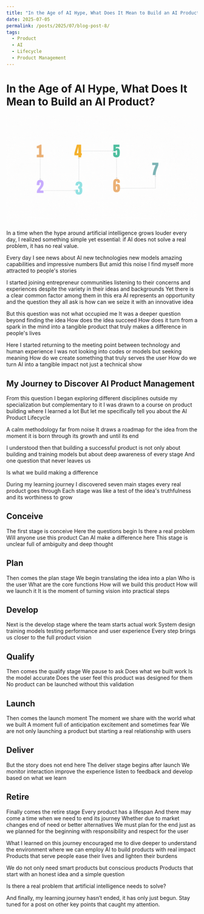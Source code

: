 ```yaml
---
title: "In the Age of AI Hype, What Does It Mean to Build an AI Product?"
date: 2025-07-05
permalink: /posts/2025/07/blog-post-8/
tags:
  - Product
  - AI
  - Lifecycle
  - Product Management
---
```


# In the Age of AI Hype, What Does It Mean to Build an AI Product?
![AI Product Lifecycle](https://raw.githubusercontent.com/Ruqyai/ar/refs/heads/main/images/AI-Product-Lifecycle.gif)

In a time when the hype around artificial intelligence grows louder every day, I realized something simple yet essential: if AI does not solve a real problem, it has no real value.

Every day I see news about AI new technologies new models amazing capabilities and impressive numbers But amid this noise I find myself more attracted to people's stories

I started joining entrepreneur communities listening to their concerns and experiences despite the variety in their ideas and backgrounds Yet there is a clear common factor among them in this era AI represents an opportunity and the question they all ask is how can we seize it with an innovative idea

But this question was not what occupied me It was a deeper question beyond finding the idea How does the idea succeed How does it turn from a spark in the mind into a tangible product that truly makes a difference in people's lives

Here I started returning to the meeting point between technology and human experience I was not looking into codes or models but seeking meaning How do we create something that truly serves the user How do we turn AI into a tangible impact not just a technical show

## My Journey to Discover AI Product Management

From this question I began exploring different disciplines outside my specialization but complementary to it I was drawn to a course on product building where I learned a lot But let me specifically tell you about the AI Product Lifecycle

A calm methodology far from noise It draws a roadmap for the idea from the moment it is born through its growth and until its end

I understood then that building a successful product is not only about building and training models but about deep awareness of every stage And one question that never leaves us

Is what we build making a difference

During my learning journey I discovered seven main stages every real product goes through Each stage was like a test of the idea's truthfulness and its worthiness to grow

## Conceive

The first stage is conceive Here the questions begin Is there a real problem Will anyone use this product Can AI make a difference here This stage is unclear full of ambiguity and deep thought

## Plan

Then comes the plan stage We begin translating the idea into a plan Who is the user What are the core functions How will we build this product How will we launch it It is the moment of turning vision into practical steps

## Develop

Next is the develop stage where the team starts actual work System design training models testing performance and user experience Every step brings us closer to the full product vision

## Qualify

Then comes the qualify stage We pause to ask Does what we built work Is the model accurate Does the user feel this product was designed for them No product can be launched without this validation

## Launch

Then comes the launch moment The moment we share with the world what we built A moment full of anticipation excitement and sometimes fear We are not only launching a product but starting a real relationship with users

## Deliver

But the story does not end here The deliver stage begins after launch We monitor interaction improve the experience listen to feedback and develop based on what we learn

## Retire

Finally comes the retire stage Every product has a lifespan And there may come a time when we need to end its journey Whether due to market changes end of need or better alternatives We must plan for the end just as we planned for the beginning with responsibility and respect for the user

What I learned on this journey encouraged me to dive deeper to understand the environment where we can employ AI to build products with real impact Products that serve people ease their lives and lighten their burdens

We do not only need smart products but conscious products Products that start with an honest idea and a simple question

Is there a real problem that artificial intelligence needs to solve?




And finally, my learning journey hasn’t ended, it has only just begun.
Stay tuned for a post on other key points that caught my attention.